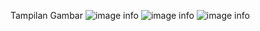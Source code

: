 

Tampilan Gambar
![image info](https://files.catbox.moe/e4gatv.png)
![image info](https://files.catbox.moe/h26kc8.png)
![image info](https://files.catbox.moe/cr87p0.png)
